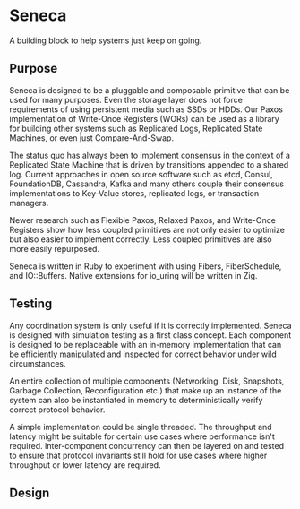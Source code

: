 # Seneca

A building block to help systems just keep on going.

## Purpose

Seneca is designed to be a pluggable and composable primitive that can be used
for many purposes. Even the storage layer does not force requirements of using
persistent media such as SSDs or HDDs. Our Paxos implementation of Write-Once
Registers (WORs) can be used as a library for building other systems such as
Replicated Logs, Replicated State Machines, or even just Compare-And-Swap.

The status quo has always been to implement consensus in the context of a
Replicated State Machine that is driven by transitions appended to a shared
log. Current approaches in open source software such as etcd, Consul,
FoundationDB, Cassandra, Kafka and many others couple their consensus
implementations to Key-Value stores, replicated logs, or transaction managers.

Newer research such as Flexible Paxos, Relaxed Paxos, and Write-Once Registers
show how less coupled primitives are not only easier to optimize but also
easier to implement correctly. Less coupled primitives are also more easily
repurposed.

Seneca is written in Ruby to experiment with using Fibers, FiberSchedule, and
IO::Buffers. Native extensions for io_uring will be written in Zig.

## Testing

Any coordination system is only useful if it is correctly implemented. Seneca
is designed with simulation testing as a first class concept. Each component is
designed to be replaceable with an in-memory implementation that can be
efficiently manipulated and inspected for correct behavior under wild
circumstances.

An entire collection of multiple components (Networking, Disk, Snapshots,
Garbage Collection, Reconfiguration etc.) that make up an instance of the
system can also be instantiated in memory to deterministically verify correct
protocol behavior.

A simple implementation could be single threaded. The throughput and latency
might be suitable for certain use cases where performance isn't required.
Inter-component concurrency can then be layered on and tested to ensure that
protocol invariants still hold for use cases where higher throughput or lower
latency are required.

## Design

